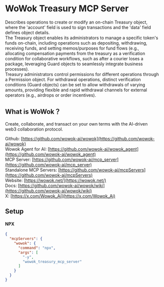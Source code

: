 # WoWok Treasury MCP Server
Describes operations to create or modify an on-chain Treasury object, where the 'account' field is used to sign transactions and the 'data' field defines object details.      
The Treasury object enables its administrators to manage a specific token's funds on-chain, including operations such as depositing, withdrawing, receiving funds, and setting memos/purposes for fund flows (e.g., allocating compensation payments from the treasury as a verification condition for collaborative workflows, such as after a courier loses a package, leveraging Guard objects to seamlessly integrate business processes).     
Treasury administrators control permissions for different operations through a Permission object. For withdrawal operations, distinct verification conditions (Guard objects) can be set to allow withdrawals of varying amounts, providing flexible and rapid withdrawal channels for external operators (e.g., airdrops or order incentives).   

## What is WoWok？
Create, collaborate, and transact on your own terms with the AI-driven web3 collaboration protocol.

Github: [https://github.com/wowok-ai/wowok](https://github.com/wowok-ai/wowok)   
Wowok Agent for AI: [https://github.com/wowok-ai/wowok_agent](https://github.com/wowok-ai/wowok_agent)   
MCP Server: [https://github.com/wowok-ai/mcp_server](https://github.com/wowok-ai/mcp_server)   
Standalone MCP Servers: [https://github.com/wowok-ai/mcpServers](https://github.com/wowok-ai/mcpServers)   
Website: [https://wowok.net/](https://wowok.net/)   
Docs: [https://github.com/wowok-ai/wowok/wiki](https://github.com/wowok-ai/wowok/wiki)   
X: [https://x.com/Wowok_Ai](https://x.com/Wowok_Ai)


## Setup   
#### NPX   
```json
{
  "mcpServers": {
    "wowok": {
      "command": "npx",
      "args": [
        "-y",
        "wowok_treasury_mcp_server"
      ]
    }
  }
}
```